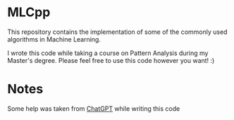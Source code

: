 # MLCpp
This repository contains the implementation of some of the commonly used algorithms in Machine Learning. 

I wrote this code while taking a course on Pattern Analysis during my Master's degree. Please feel free to use this code however you want! :)

# Notes
Some help was taken from [ChatGPT](#https://chatgptspanish.org) while writing this code
